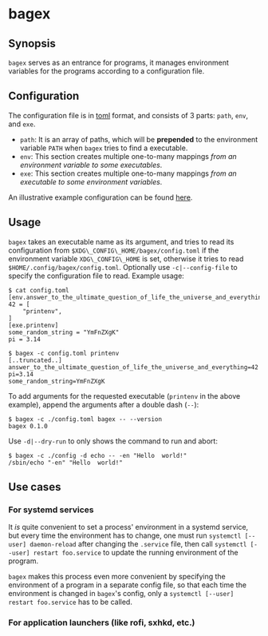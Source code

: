 # bagex

## Synopsis

`bagex` serves as an entrance for programs, it manages environment variables
for the programs according to a configuration file.

## Configuration

The configuration file is in [toml](https://github.com/toml-lang/toml) format,
and consists of 3 parts: `path`, `env`, and `exe`.

- `path`: It is an array of paths, which will be **prepended** to the
  environment variable `PATH` when `bagex` tries to find a executable.
- `env`: This section creates multiple one-to-many mappings _from an
  environment variable to some executables_.
- `exe`: This section creates multiple one-to-many mappings _from an
  executable to some environment variables_.

An illustrative example configuration can be found [here](./config.toml).

## Usage

`bagex` takes an executable name as its argument, and tries to read its
configuration from `$XDG\_CONFIG\_HOME/bagex/config.toml` if the environment
variable `XDG\_CONFIG\_HOME` is set, otherwise it tries to read
`$HOME/.config/bagex/config.toml`.  Optionally use `-c|--config-file` to
specify the configuration file to read.  Example usage:

```shell
$ cat config.toml
[env.answer_to_the_ultimate_question_of_life_the_universe_and_everything]
42 = [
    "printenv",
]
[exe.printenv]
some_random_string = "YmFnZXgK"
pi = 3.14

$ bagex -c config.toml printenv
[..truncated..]
answer_to_the_ultimate_question_of_life_the_universe_and_everything=42
pi=3.14
some_random_string=YmFnZXgK
```

To add arguments for the requested executable (`printenv` in the above
example), append the arguments after a double dash (`--`):

```shell
$ bagex -c ./config.toml bagex -- --version
bagex 0.1.0
```

Use `-d|--dry-run` to only shows the command to run and abort:

```shell
$ bagex -c ./config -d echo -- -en "Hello  world!"
/sbin/echo "-en" "Hello  world!"
```

## Use cases

### For systemd services

It _is_ quite convenient to set a process' environment in a systemd service,
but every time the environment has to change, one must run `systemctl [--user]
daemon-reload` after changing the `.service` file, then call `systemctl
[--user] restart foo.service` to update the running environment of the
program.

`bagex` makes this process even more convenient by specifying the environment
of a program in a separate config file, so that each time the environment is
changed in `bagex`'s config, only a `systemctl [--user] restart foo.service`
has to be called.

### For application launchers (like rofi, sxhkd, etc.)
